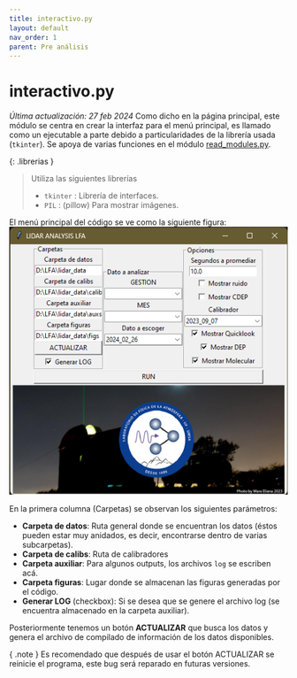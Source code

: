 ```yaml
---
title: interactivo.py
layout: default
nav_order: 1
parent: Pre análisis
---
```


# interactivo.py
_Última actualización: 27 feb 2024_
Como dicho en la página principal, este módulo se centra en crear la interfaz para el menú principal, es llamado como un ejecutable a parte debido a particularidades de la librería usada (`tkinter`). Se apoya de varias funciones en el módulo [read_modules.py](read_modules).

{: .librerias }
> Utiliza las siguientes librerías
> - `tkinter` : Librería de interfaces.
> - `PIL` : (pillow) Para mostrar imágenes.

El menú principal del código se ve como la siguiente figura:  
![](figs/menu.png)

En la primera columna (Carpetas) se observan los siguientes parámetros:
 - **Carpeta de datos**: Ruta general donde se encuentran los datos (éstos pueden estar muy anidados, es decir, encontrarse dentro de varias subcarpetas).
 - **Carpeta de calibs**: Ruta de calibradores
 - **Carpeta auxiliar**: Para algunos outputs, los archivos `log` se escriben acá.
 - **Carpeta figuras**: Lugar donde se almacenan las figuras generadas por el código.
 - **Generar LOG** (checkbox): Si se desea que se genere el archivo log (se encuentra almacenado en la carpeta auxiliar).

Posteriormente tenemos un botón **ACTUALIZAR** que busca los datos y genera el archivo de compilado de información de los datos disponibles.

{ .note }
Es recomendado que después de usar el botón ACTUALIZAR se reinicie el programa, este bug será reparado en futuras versiones.

